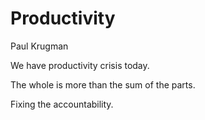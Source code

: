 # Productivity

Paul Krugman 

We have productivity crisis today.

The whole is more than the sum of the parts.

Fixing the accountability.